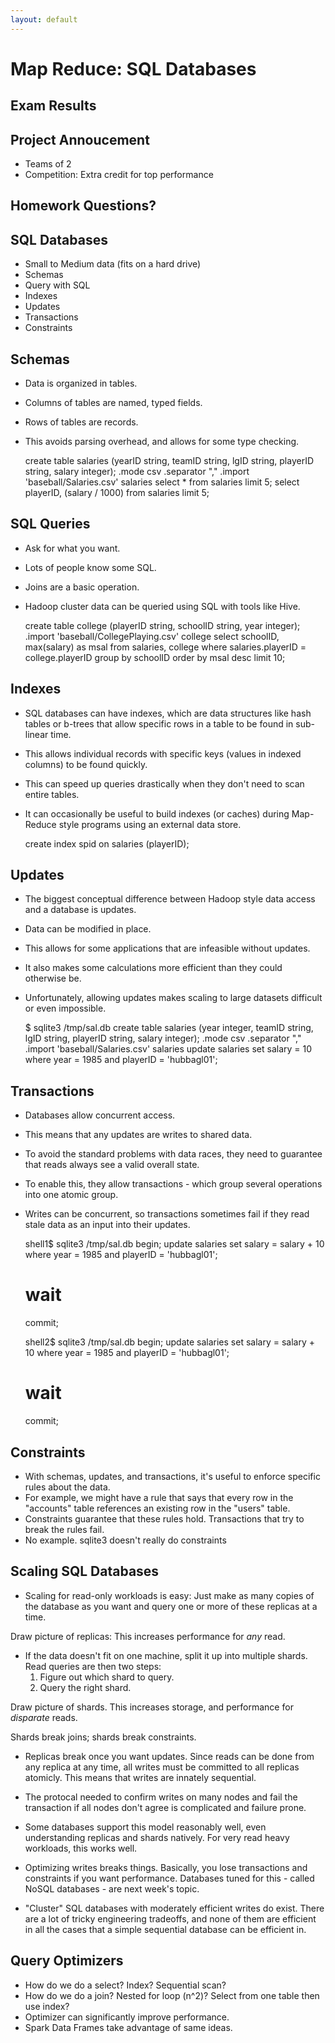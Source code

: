 ```yaml
---
layout: default
---
```


# Map Reduce: SQL Databases

## Exam Results



## Project Annoucement

 - Teams of 2
 - Competition: Extra credit for top performance

## Homework Questions?

## SQL Databases

 - Small to Medium data (fits on a hard drive)
 - Schemas
 - Query with SQL
 - Indexes
 - Updates
 - Transactions
 - Constraints

## Schemas

 - Data is organized in tables.
 - Columns of tables are named, typed fields.
 - Rows of tables are records.
 - This avoids parsing overhead, and allows for some type checking.

    create table salaries (yearID string, teamID string, lgID string, playerID string, salary integer);
    .mode csv
    .separator ","
    .import 'baseball/Salaries.csv' salaries
    select * from salaries limit 5;
    select playerID, (salary / 1000) from salaries limit 5;

## SQL Queries

 - Ask for what you want.
 - Lots of people know some SQL.
 - Joins are a basic operation.
 - Hadoop cluster data can be queried using SQL with tools like Hive.

    create table college (playerID string, schoolID string, year integer);
    .import 'baseball/CollegePlaying.csv' college
    select schoolID, max(salary) as msal from salaries, college where salaries.playerID = college.playerID group by schoolID order by msal desc limit 10;

## Indexes

 - SQL databases can have indexes, which are data structures like hash
   tables or b-trees that allow specific rows in a table to be found in
   sub-linear time.
 - This allows individual records with specific keys (values in indexed 
   columns) to be found quickly.
 - This can speed up queries drastically when they don't need to scan
   entire tables.
 - It can occasionally be useful to build indexes (or caches) during Map-Reduce
   style programs using an external data store.

    create index spid on salaries (playerID);

## Updates

 - The biggest conceptual difference between Hadoop style data access and a
   database is updates.
 - Data can be modified in place.
 - This allows for some applications that are infeasible without updates.
 - It also makes some calculations more efficient than they could otherwise be.
 - Unfortunately, allowing updates makes scaling to large datasets difficult or
   even impossible.

    $ sqlite3 /tmp/sal.db
    create table salaries (year integer, teamID string, lgID string, playerID string, salary integer);
    .mode csv
    .separator ","
    .import 'baseball/Salaries.csv' salaries
    update salaries set salary = 10 where year = 1985 and playerID = 'hubbagl01';

## Transactions

 - Databases allow concurrent access.
 - This means that any updates are writes to shared data.
 - To avoid the standard problems with data races, they need to guarantee that reads
   always see a valid overall state.
 - To enable this, they allow transactions - which group several operations into one
   atomic group.
 - Writes can be concurrent, so transactions sometimes fail if they read stale data as
   an input into their updates.

    shell1$ sqlite3 /tmp/sal.db
    begin;
    update salaries set salary = salary + 10 where year = 1985 and playerID = 'hubbagl01';
    # wait
    commit;
   
    shell2$ sqlite3 /tmp/sal.db
    begin;
    update salaries set salary = salary + 10 where year = 1985 and playerID = 'hubbagl01';
    # wait
    commit;
    

## Constraints

 - With schemas, updates, and transactions, it's useful to enforce specific rules about
   the data.
 - For example, we might have a rule that says that every row in the "accounts" table
   references an existing row in the "users" table.
 - Constraints guarantee that these rules hold. Transactions that try to break the rules
   fail.
 - No example. sqlite3 doesn't really do constraints

## Scaling SQL Databases

 - Scaling for read-only workloads is easy: Just make as many copies of the database as
   you want and query one or more of these replicas at a time.

Draw picture of replicas: This increases performance for *any* read.

 - If the data doesn't fit on one machine, split it up into multiple shards. Read queries
   are then two steps:
    1. Figure out which shard to query.
    2. Query the right shard.

Draw picture of shards. This increases storage, and performance for *disparate* reads.

Shards break joins; shards break constraints.

 - Replicas break once you want updates. Since reads can be done from any replica at
   any time, all writes must be committed to all replicas atomicly. This means that writes
   are innately sequential.
 - The protocal needed to confirm writes on many nodes and fail the transaction if all nodes
   don't agree is complicated and failure prone.
 - Some databases support this model reasonably well, even understanding replicas and shards
   natively. For very read heavy workloads, this works well.
 - Optimizing writes breaks things. Basically, you lose transactions and constraints if you
   want performance. Databases tuned for this - called NoSQL databases - are next week's topic.

 - "Cluster" SQL databases with moderately efficient writes do exist. There are a lot of tricky
   engineering tradeoffs, and none of them are efficient in all the cases that a simple sequential
   database can be efficient in.

## Query Optimizers

 - How do we do a select? Index? Sequential scan?
 - How do we do a join? Nested for loop (n^2)? Select from one table then use index?
 - Optimizer can significantly improve performance.
 - Spark Data Frames take advantage of same ideas.


